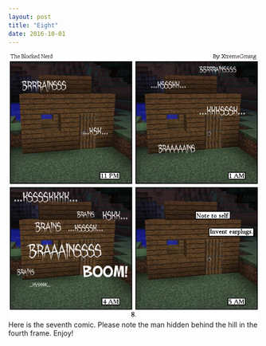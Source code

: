 ```yaml
---
layout: post
title: "Eight"
date: 2016-10-01
---
```

<img src="/comics/comic8.png" alt="Get here on time for the alt text :P" class="inline" />
<br>
Here is the seventh comic. Please note the man hidden behind the hill in the fourth frame. Enjoy!
